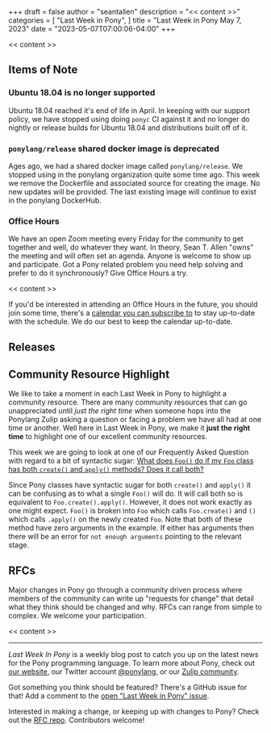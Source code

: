 +++
draft = false
author = "seantallen"
description = "<< content >>"
categories = [
    "Last Week in Pony",
]
title = "Last Week in Pony May 7, 2023"
date = "2023-05-07T07:00:06-04:00"
+++

<< content >>

## Items of Note

### Ubuntu 18.04 is no longer supported

Ubuntu 18.04 reached it's end of life in April. In keeping with our support policy, we have stopped using doing `ponyc` CI against it and no longer do nightly or release builds for Ubuntu 18.04 and distributions built off of it.

### `ponylang/release` shared docker image is deprecated

Ages ago, we had a shared docker image called `ponylang/release`. We stopped using in the ponylang organization quite some time ago. This week we remove the Dockerfile and associated source for creating the image. No new updates will be provided. The last existing image will continue to exist in the ponylang DockerHub.

### Office Hours

We have an open Zoom meeting every Friday for the community to get together and well, do whatever they want. In theory, Sean T. Allen "owns" the meeting and will often set an agenda. Anyone is welcome to show up and participate. Got a Pony related problem you need help solving and prefer to do it synchronously? Give Office Hours a try.

<< content >>

If you'd be interested in attending an Office Hours in the future, you should join some time, there's a [calendar you can subscribe to](https://calendar.google.com/calendar/ical/4465e68ae24131ae00461a40893f2637a2c9ac510e311a44ff78680e2f183ce3%40group.calendar.google.com/public/basic.ics) to stay up-to-date with the schedule. We do our best to keep the calendar up-to-date.

## Releases

## Community Resource Highlight

We like to take a moment in each Last Week in Pony to highlight a community resource. There are many community resources that can go unappreciated until _just the right time_ when someone hops into the Ponylang Zulip asking a question or facing a problem we have all had at one time or another. Well here in Last Week in Pony, we make it **just the right time** to highlight one of our excellent community resources.

This week we are going to look at one of our Frequently Asked Question with regard to a bit of syntactic sugar: [What does `Foo()` do if my `Foo` class has both `create()` and `apply()` methods? Does it call both?](https://www.ponylang.io/faq/#Foo()-create-apply)

Since Pony classes have syntactic sugar for both `create()` and `apply()` it can be confusing as to what a single `Foo()` will do. It will call both so is equivalent to `Foo.create().apply()`. However, it does not work exactly as one might expect. `Foo()` is broken into `Foo` which calls `Foo.create()` and `()` which calls `.apply()` on the newly created `Foo`. Note that both of these method have zero arguments in the example. If either has arguments then there will be an error for `not enough arguments` pointing to the relevant stage.

## RFCs

Major changes in Pony go through a community driven process where members of the community can write up "requests for change" that detail what they think should be changed and why. RFCs can range from simple to complex. We welcome your participation.

<< content >>

---

_Last Week In Pony_ is a weekly blog post to catch you up on the latest news for the Pony programming language. To learn more about Pony, check out [our website](https://ponylang.io), our Twitter account [@ponylang](https://twitter.com/ponylang), or our [Zulip community](https://ponylang.zulipchat.com).

Got something you think should be featured? There's a GitHub issue for that! Add a comment to the [open "Last Week in Pony" issue](https://github.com/ponylang/ponylang.github.io/issues?q=is%3Aissue+is%3Aopen+label%3Alast-week-in-pony).

Interested in making a change, or keeping up with changes to Pony? Check out the [RFC repo](https://github.com/ponylang/rfcs). Contributors welcome!

